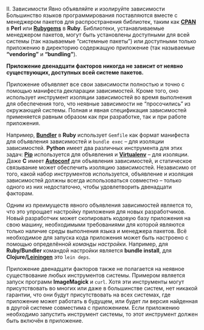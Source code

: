 II. Зависимости
Явно объявляйте и изолируйте зависимости
Большинство языков программирования поставляются вместе с менеджером пакетов для распространения библиотек, 
таким как **[CPAN](http://www.cpan.org/)** в **Perl** или **[Rubygems](http://rubygems.org/)** в **Ruby**. Библиотеки, устанавливаемые менеджером пакетов, могут быть установлены 
доступными для всей системы (так называемые “системные пакеты”) или доступными только приложению в директорию 
содержащую приложение (так называемые **“vendoring”** и **“bundling”**).

**Приложение двенадцати факторов никогда не зависит от неявно существующих, доступных всей системе пакетов.** 

Приложение объявляет все свои зависимости полностью и точно с помощью манифеста декларации зависимостей. 
Кроме того, оно использует инструмент изоляции зависимостей во время выполнения для обеспечения того, что 
неявные зависимости не “просочились” из окружающей системы. Полная и явная спецификация зависимостей применяется
равным образом как при разработке, так и при работе приложения.

Например, **[Bundler](https://bundler.io/)** в **Ruby** использует `Gemfile` как формат манифеста для объявления зависимостей и `bundle exec` – для 
изоляции зависимостей. **Python** имеет два различных инструмента для этих задач: **[Pip](http://www.pip-installer.org/en/latest/)** используется для объявления и 
**[Virtualenv](http://www.virtualenv.org/en/latest/)** – для изоляции. Даже **C** имеет **[Autoconf](http://www.gnu.org/s/autoconf/)** для объявления зависимостей, и статическое связывание может
обеспечить изоляцию зависимостей. Независимо от того, какой набор инструментов используется, объявление и изоляция 
зависимостей должны всегда использоваться совместно – только одного из них недостаточно, чтобы удовлетворить 
двенадцати факторам.

Одним из преимуществ явного объявления зависимостей является то, что это упрощает настройку приложения для новых 
разработчиков. Новый разработчик может скопировать кодовую базу приложения на свою машину, необходимыми требованиями 
для которой являются только наличие среды выполнения языка и менеджера пакетов. Всё необходимое для запуска кода 
приложения может быть настроено с помощью определённой *команды настройк*и. Например, для **Ruby/Bundler** командой настройки 
является **bundle install**, для **Clojure/[Leiningen](https://github.com/technomancy/leiningen#readme)** это `lein deps`.

Приложение двенадцати факторов также не полагается на неявное существование любых инструментов системы. 
Примером является запуск программ **ImageMagick** и `curl`. Хотя эти инструменты могут присутствовать во многих 
или даже в большинстве систем, нет никакой гарантии, что они будут присутствовать на всех системах, где приложение 
может работать в будущем, или будет ли версия найденная в другой системе совместима с приложением. Если приложению 
необходимо запустить инструмент системы, то этот инструмент должен быть включён в приложение.